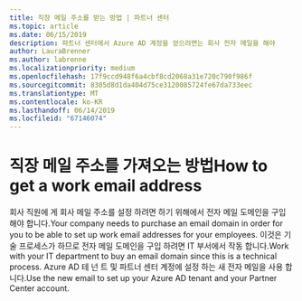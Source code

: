 ```yaml
---
title: 직장 메일 주소를 받는 방법 | 파트너 센터
ms.topic: article
ms.date: 06/15/2019
description: 파트너 센터에서 Azure AD 계정을 얻으려면는 회사 전자 메일을 해야
author: LauraBrenner
ms.author: labrenne
ms.localizationpriority: medium
ms.openlocfilehash: 17f9ccd948f6a4cbf8cd2068a31e720c790f986f
ms.sourcegitcommit: 8305d8d1da404d75ce3120085724fe67da733eec
ms.translationtype: MT
ms.contentlocale: ko-KR
ms.lasthandoff: 06/14/2019
ms.locfileid: "67146074"
---
```

# <a name="how-to-get-a-work-email-address"></a><span data-ttu-id="8c575-103">직장 메일 주소를 가져오는 방법</span><span class="sxs-lookup"><span data-stu-id="8c575-103">How to get a work email address</span></span>

<span data-ttu-id="8c575-104">회사 직원에 게 회사 메일 주소를 설정 하려면 하기 위해에서 전자 메일 도메인을 구입 해야 합니다.</span><span class="sxs-lookup"><span data-stu-id="8c575-104">Your company needs to purchase an email domain in order for you to be able to set up work email addresses for your employees.</span></span> <span data-ttu-id="8c575-105">이것은 기술 프로세스가 하므로 전자 메일 도메인을 구입 하려면 IT 부서에서 작동 합니다.</span><span class="sxs-lookup"><span data-stu-id="8c575-105">Work with your IT department to buy an email domain since this is a technical process.</span></span> <span data-ttu-id="8c575-106">Azure AD 테 넌 트 및 파트너 센터 계정에 설정 하는 새 전자 메일을 사용 합니다.</span><span class="sxs-lookup"><span data-stu-id="8c575-106">Use the new email to set up your Azure AD tenant and your Partner Center account.</span></span>
